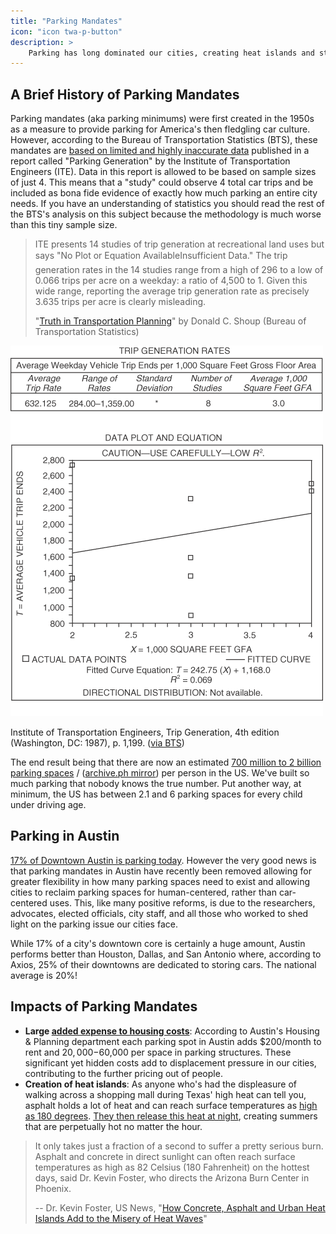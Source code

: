 ```yaml
---
title: "Parking Mandates"
icon: "icon twa-p-button"
description: >
    Parking has long dominated our cities, creating heat islands and straining housing. Learn how this happened, and what's being done to fix it.
---
```


## A Brief History of Parking Mandates

Parking mandates (aka parking minimums) were first created in the 1950s as a measure to provide parking for America's then fledgling car culture. However, according to the Bureau of Transportation Statistics (BTS), these mandates are [based on limited and highly inaccurate data](https://www.bts.gov/archive/publications/journal_of_transportation_and_statistics/volume_06_number_01/paper_01/index) published in a report called "Parking Generation" by the Institute of Transportation Engineers (ITE). Data in this report is allowed to be based on sample sizes of just 4. This means that a "study" could observe 4 total car trips and be included as bona fide evidence of exactly how much parking an entire city needs. If you have an understanding of statistics you should read the rest of the BTS's analysis on this subject because the methodology is much worse than this tiny sample size.

> ITE presents 14 studies of trip generation at recreational land uses but says "No Plot or Equation AvailableInsufficient Data." The trip generation rates in the 14 studies range from a high of 296 to a low of 0.066 trips per acre on a weekday: a ratio of 4,500 to 1. Given this wide range, reporting the average trip generation rate as precisely 3.635 trips per acre is clearly misleading.
>
> "[Truth in Transportation Planning](https://www.bts.gov/archive/publications/journal_of_transportation_and_statistics/volume_06_number_01/paper_01/index)" by Donald C. Shoup (Bureau of Transportation Statistics)

![A chart showing the sparse and statistically unreliable data points used to determine average number of trips to fast food restaurants](/media/ite_fast_food_trips.png)

Institute of Transportation Engineers, Trip Generation, 4th edition (Washington, DC: 1987), p. 1,199. ([via BTS](https://www.bts.gov/archive/publications/journal_of_transportation_and_statistics/volume_06_number_01/paper_01/figure_01_01))

The end result being that there are now an estimated [700 million to 2 billion parking spaces](https://www.wsj.com/articles/parking-problem-too-much-cities-e94dcecf) / ([archive.ph mirror](https://archive.ph/BGpN3)) per person in the US. We've built so much parking that nobody knows the true number. Put another way, at minimum, the US has between 2.1 and 6 parking spaces for every child under driving age.

## Parking in Austin

[17% of Downtown Austin is parking today](https://www.axios.com/local/austin/2023/04/19/downtown-austin-parking). However the very good news is that parking mandates in Austin have recently been removed allowing for greater flexibility in how many parking spaces need to exist and allowing cities to reclaim parking spaces for human-centered, rather than car-centered uses. This, like many positive reforms, is due to the researchers, advocates, elected officials, city staff, and all those who worked to shed light on the parking issue our cities face.

While 17% of a city's downtown core is certainly a huge amount, Austin performs better than Houston, Dallas, and San Antonio where, according to Axios, 25% of their downtowns are dedicated to storing cars. The national average is 20%!

## Impacts of Parking Mandates

- **Large [added expense to housing costs](https://services.austintexas.gov/edims/document.cfm?id=417776)**: According to Austin's Housing & Planning department each parking spot in Austin adds $200/month to rent and $20,000-$60,000 per space in parking structures. These significant yet hidden costs add to displacement pressure in our cities, contributing to the further pricing out of people.
- **Creation of heat islands**: As anyone who's had the displeasure of walking across a shopping mall during Texas' high heat can tell you, asphalt holds a lot of heat and can reach surface temperatures as [high as 180 degrees](https://www.usnews.com/news/world/articles/2023-07-31/how-concrete-asphalt-and-urban-heat-islands-add-to-the-misery-of-heat-waves). [They then release this heat at night](https://www.sciencedirect.com/science/article/abs/pii/1352231094001405), creating summers that are perpetually hot no matter the hour.
<!-- - **Impervious cover**: -->

> It only takes just a fraction of a second to suffer a pretty serious burn. Asphalt and concrete in direct sunlight can often reach surface temperatures as high as 82 Celsius (180 Fahrenheit) on the hottest days, said Dr. Kevin Foster, who directs the Arizona Burn Center in Phoenix.
>
> -- Dr. Kevin Foster, US News, "[How Concrete, Asphalt and Urban Heat Islands Add to the Misery of Heat Waves](https://www.usnews.com/news/world/articles/2023-07-31/how-concrete-asphalt-and-urban-heat-islands-add-to-the-misery-of-heat-waves)"
